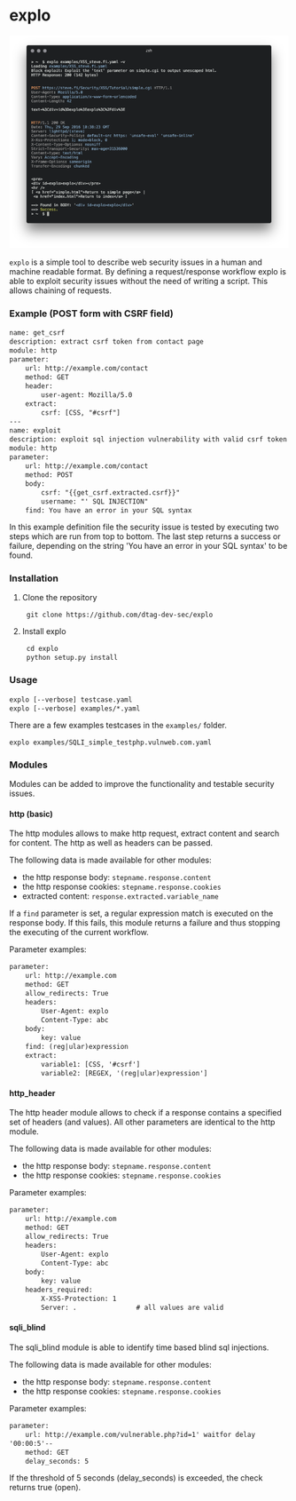 explo
=====

![screenshot](screenshot.png)

`explo` is a simple tool to describe web security issues in a human and machine readable format.
By defining a request/response workflow explo is able to exploit security issues without the
need of writing a script. This allows chaining of requests.

### Example (POST form with CSRF field)

    name: get_csrf
	description: extract csrf token from contact page
    module: http
    parameter:
        url: http://example.com/contact
        method: GET
	    header:
            user-agent: Mozilla/5.0
        extract:
            csrf: [CSS, "#csrf"]
	---
	name: exploit
    description: exploit sql injection vulnerability with valid csrf token
    module: http
    parameter:
        url: http://example.com/contact
        method: POST
        body:
            csrf: "{{get_csrf.extracted.csrf}}"
            username: "' SQL INJECTION"
        find: You have an error in your SQL syntax

In this example definition file the security issue is tested by executing two steps which are run from top to bottom. The last step returns a success or failure, depending on the string 'You have an error in your SQL syntax' to be found.

### Installation

1. Clone the repository

        git clone https://github.com/dtag-dev-sec/explo

2. Install explo

        cd explo
        python setup.py install

### Usage

    explo [--verbose] testcase.yaml
    explo [--verbose] examples/*.yaml

There are a few examples testcases in the `examples/` folder.

    explo examples/SQLI_simple_testphp.vulnweb.com.yaml

### Modules

Modules can be added to improve the functionality and testable security issues.

#### http (basic)

The http modules allows to make http request, extract content and search for content. The http as well as headers can be passed.

The following data is made available for other modules:

* the http response body: `stepname.response.content` 
* the http response cookies: `stepname.response.cookies`
* extracted content: `response.extracted.variable_name`

If a `find` parameter is set, a regular expression match is executed on the response body. If this fails, this module returns a failure and thus stopping the executing of the current workflow.

Parameter examples:

    parameter:
        url: http://example.com
        method: GET
        allow_redirects: True
        headers:
            User-Agent: explo
            Content-Type: abc
        body:
            key: value
        find: (reg|ular)expression
        extract:
            variable1: [CSS, '#csrf']
            variable2: [REGEX, '(reg|ular)expression']

#### http_header

The http header module allows to check if a response contains a specified set of headers (and values). All other parameters are identical to the http module.

The following data is made available for other modules:

* the http response body: `stepname.response.content` 
* the http response cookies: `stepname.response.cookies`

Parameter examples:

    parameter:
        url: http://example.com
        method: GET
        allow_redirects: True
        headers:
            User-Agent: explo
            Content-Type: abc
        body:
            key: value
        headers_required:
            X-XSS-Protection: 1
            Server: .               # all values are valid

#### sqli_blind

The sqli\_blind module is able to identify time based blind sql injections.

The following data is made available for other modules:

* the http response body: `stepname.response.content` 
* the http response cookies: `stepname.response.cookies`

Parameter examples:

    parameter:
        url: http://example.com/vulnerable.php?id=1' waitfor delay '00:00:5'--
        method: GET
        delay_seconds: 5

If the threshold of 5 seconds (delay_seconds) is exceeded, the check returns true (open).
